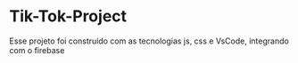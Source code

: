 # Tik-Tok-Project
Esse projeto foi construído com as tecnologias js, css e VsCode, integrando com o firebase
